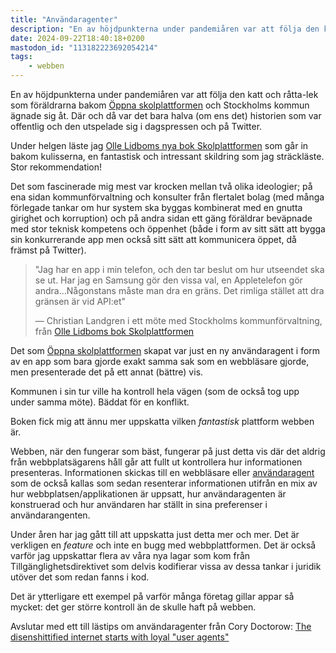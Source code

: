 ```yaml
---
title: "Användaragenter"
description: "En av höjdpunkterna under pandemiåren var att följa den katt och råtta-lek som föräldrarna bakom Öppna skolplattformen och Stockholms kommun ägnade sig åt. Där och då var det bara halva (om ens det) historien som var offentlig och den utspelade sig i dagspressen och på Twitter."
date: 2024-09-22T18:40:18+0200
mastodon_id: "113182223692054214"
tags:
    - webben
---
```


En av höjdpunkterna under pandemiåren var att följa den katt och råtta-lek som föräldrarna bakom [Öppna skolplattformen] och Stockholms kommun ägnade sig åt. Där och då var det bara halva (om ens det) historien som var offentlig och den utspelade sig i dagspressen och på Twitter.

Under helgen läste jag [Olle Lidboms nya bok Skolplattformen][Skolplattformen] som går in bakom kulisserna, en fantastisk och intressant skildring som jag sträckläste. Stor rekommendation!

Det som fascinerade mig mest var krocken mellan två olika ideologier; på ena sidan kommunförvaltning och konsulter från flertalet bolag (med många förlegade tankar om hur system ska byggas kombinerat med en gnutta girighet och korruption) och på andra sidan ett gäng föräldrar beväpnade med stor teknisk kompetens och öppenhet (både i form av sitt sätt att bygga sin konkurrerande app men också sitt sätt att kommunicera öppet, då främst på Twitter).

> "Jag har en app i min telefon, och den tar beslut om hur utseendet ska se ut. Har jag en Samsung gör den vissa val, en Appletelefon gör andra…Någonstans måste man dra en gräns. Det rimliga stället att dra gränsen är vid API:et"
> 
> — Christian Landgren i ett möte med Stockholms kommunförvaltning, från [Olle Lidboms bok Skolplattformen][Skolplattformen]

Det som [Öppna skolplattformen] skapat var just en ny användaragent i form av en app som bara gjorde exakt samma sak som en webbläsare gjorde, men presenterade det på ett annat (bättre) vis.

Kommunen i sin tur ville ha kontroll hela vägen (som de också tog upp under samma möte). Bäddat för en konflikt.

Boken fick mig att ännu mer uppskatta vilken _fantastisk_ plattform webben är.

Webben, när den fungerar som bäst, fungerar på just detta vis där det aldrig från webbplatsägarens håll går att fullt ut kontrollera hur informationen presenteras. Informationen skickas till en webbläsare eller [användaragent][Wikipedia: Användaragent] som de också kallas som sedan resenterar informationen utifrån en mix av hur webbplatsen/applikationen är uppsatt, hur användaragenten är konstruerad och hur användaren har ställt in sina preferenser i användarangenten. 

Under åren har jag gått till att uppskatta just detta mer och mer. Det är verkligen en *feature* och inte en bugg med webbplattformen. Det är också varför jag uppskattar flera av våra nya lagar som kom från Tillgänglighetsdirektivet som delvis kodifierar vissa av dessa tankar i juridik utöver det som redan fanns i kod.

Det är ytterligare ett exempel på varför många företag gillar appar så mycket: det ger större kontroll än de skulle haft på webben.

Avslutar med ett till lästips om användaragenter från Cory Doctorow: [The disenshittified internet starts with loyal "user agents"]



[Wikipedia: Christian Landgren]: https://sv.wikipedia.org/wiki/Christian_Landgren
[Skolplattformen]: https://fritanke.se/bokhandel/bocker/skolplattformen/
[Öppna skolplattformen]: https://skolplattformen.org/
[Wikipedia: Användaragent]: https://sv.wikipedia.org/wiki/Anv%C3%A4ndaragent
[The disenshittified internet starts with loyal "user agents"]: https://pluralistic.net/2024/05/07/treacherous-computing/#rewilding-the-internet
